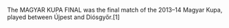 The MAGYAR KUPA FINAL was the final match of the 2013–14 Magyar Kupa, played between Újpest and Diósgyőr.[1]
